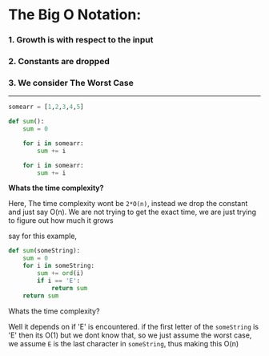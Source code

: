 # The Big O Notation:
>
### 1. Growth is with respect to the input
### 2. Constants are dropped
### 3. We consider The Worst Case
---
```python
somearr = [1,2,3,4,5]

def sum():
    sum = 0

    for i in somearr:
        sum += i

    for i in somearr:
        sum += i
```
**Whats the time complexity?**

Here, The time complexity wont be `2*O(n)`, instead we drop the constant and just say O(n). We are not trying to get the exact time, we are just trying to figure out how much it grows

say for this example,

```python
def sum(someString):
    sum = 0
    for i in someString:
        sum += ord(i)
        if i == 'E':
            return sum
    return sum
```
Whats the time complexity?

Well it depends on if 'E' is encountered. if the first letter of the `someString` is 'E' then its O(1) but we dont know that, so we just assume the worst case, we assume `E` is the last character in `someString`, thus making this O(n)

